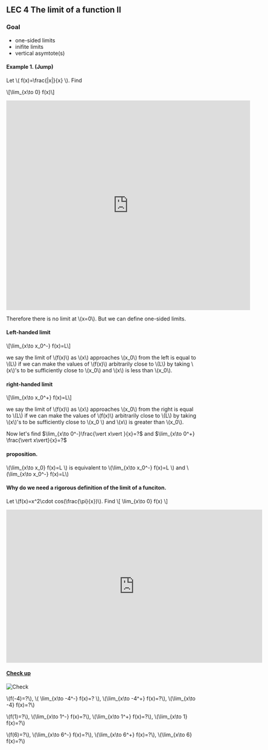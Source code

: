 ## LEC 4 The limit of a function II

### Goal 

 * one-sided limits
 * inifite limits
 * vertical asymtote(s)

#### Example 1. (Jump)

Let \\( f(x)=\frac{|x|}{x} \\). Find

\\[\lim_{x\to 0} f(x)\\]

<iframe scrolling="no" src="https://tube.geogebra.org/material/iframe/id/616813/width/646/height/556/border/888888/rc/false/ai/false/sdz/true/smb/false/stb/false/stbh/true/ld/false/sri/true/at/auto" width="646px" height="556px" style="border:0px;"> </iframe>

Therefore there is no limit at \\(x=0\\). But we can define one-sided limits.

#### Left-handed limit

\\[\lim_{x\to x_0^-} f(x)=L\\]

we say the limit of \\(f(x)\\) as \\(x\\) approaches \\(x_0\\) from the left is equal to \\(L\\) if
 we can make the values of \\(f(x)\\) arbitrarily close to \\(L\\) by taking \\(x\\)'s to be sufficiently close to  \\(x_0\\) and \\(x\\) is less than \\(x_0\\).
 
 #### right-handed limit

\\[\lim_{x\to x_0^+} f(x)=L\\]

we say the limit of \\(f(x)\\) as \\(x\\) approaches \\(x_0\\) from the right is equal to \\(L\\) if
 we can make the values of \\(f(x)\\) arbitrarily close to \\(L\\) by taking \\(x\\)'s to be sufficiently close to  \\(x_0 \\) and \\(x\\) is greater than \\(x_0\\).

Now let's find  $\lim_{x\to 0^-}\frac{\vert x\vert }{x}=?$
and 
$\lim_{x\to 0^+} \frac{\vert x\vert}{x}=?$

#### proposition.

\\(\lim_{x\to x_0} f(x)=L \\)
is equivalent to
\\(\lim_{x\to x_0^-} f(x)=L \\)
and
\\(\lim_{x\to x_0^-} f(x)=L\\)

#### Why do we need a rigorous definition of the limit of a funciton.

Let \\(f(x)=x^2\cdot cos(\frac{\pi}{x})\\). Find
\\[
\lim_{x\to 0} f(x)
\\]
<iframe scrolling="no" src="https://tube.geogebra.org/material/iframe/id/616829/width/678/height/406/border/888888/rc/false/ai/false/sdz/true/smb/false/stb/false/stbh/true/ld/false/sri/true/at/auto" width="678px" height="406px" style="border:0px;"> </iframe>

#### [Check up](http://tutorial.math.lamar.edu/Classes/CalcI/OneSidedLimits.aspx)
![Check](http://tutorial.math.lamar.edu/Classes/CalcI/OneSidedLimits_files/image004.gif)

\\(f(-4)=?\\), 
\\( \lim_{x\to -4^-} f(x)=? \\),
\\(\lim_{x\to -4^+} f(x)=?\\),
\\(\lim_{x\to -4} f(x)=?\\)

\\(f(1)=?\\), 
\\(\lim_{x\to 1^-} f(x)=?\\), 
\\(\lim_{x\to 1^+} f(x)=?\\), 
\\(\lim_{x\to 1} f(x)=?\\)

\\(f(6)=?\\), 
\\(\lim_{x\to 6^-} f(x)=?\\), 
\\(\lim_{x\to 6^+} f(x)=?\\), 
\\(\lim_{x\to 6} f(x)=?\\)
